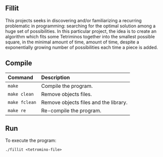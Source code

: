 ## Fillit

This projects seeks in discovering and/or familiarizing a recurring problematic
in programming: searching for the optimal solution among a huge set of
possibilities. In this particular project, the idea is to create an algorithm
which fits some Tetriminos together into the smallest possible square, in the
minimal amount of time, amount of time, despite a exponentially growing
number of possibilities each time a piece is added.

## Compile

Command       |  Description
:-------------|:-------------
`make`        | Compile the program.
`make clean`  | Remove objects files.
`make fclean` | Remove objects files and the library.
`make re`     | Re-compile the program.

## Run

To execute the program:

`./fillit <tetromino-file>`
